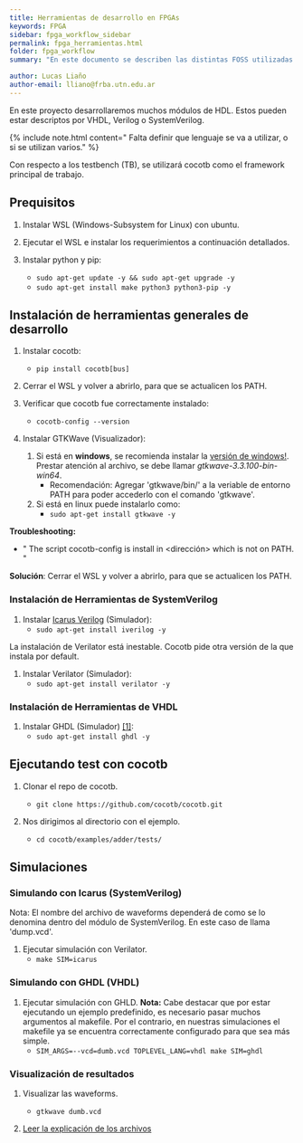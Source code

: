 ```yaml
---
title: Herramientas de desarrollo en FPGAs
keywords: FPGA
sidebar: fpga_workflow_sidebar
permalink: fpga_herramientas.html
folder: fpga_workflow
summary: "En este documento se describen las distintas FOSS utilizadas para desarrollar los módulos en FPGA."

author: Lucas Liaño
author-email: lliano@frba.utn.edu.ar
---
```


En este proyecto desarrollaremos muchos módulos de HDL. Estos pueden estar descriptos por VHDL, Verilog o SystemVerilog.

{% include note.html content=" Falta definir que lenguaje se va a utilizar, o si se utilizan varios." %}

Con respecto a los testbench (TB), se utilizará cocotb como el framework principal de trabajo.

## Prequisitos

1. Instalar WSL (Windows-Subsystem for Linux) con ubuntu. 

1. Ejecutar el WSL e instalar los requerimientos a continuación detallados.

1. Instalar python y pip:
    * `sudo apt-get update -y && sudo apt-get upgrade -y`
    * `sudo apt-get install make python3 python3-pip -y`


## Instalación de herramientas generales de desarrollo

1. Instalar cocotb: 
    * `pip install cocotb[bus]`

1. Cerrar el WSL y volver a abrirlo, para que se actualicen los PATH.

1. Verificar que cocotb fue correctamente instalado:
    * `cocotb-config --version`

1. Instalar GTKWave (Visualizador):
    1. Si está en **windows**, se recomienda instalar la [versión de windows!](https://sourceforge.net/projects/gtkwave/files/gtkwave-3.3.100-bin-win64/). Prestar atención al archivo, se debe llamar _gtkwave-3.3.100-bin-win64_.
        * Recomendación: Agregar 'gtkwave/bin/' a la veriable de entorno PATH para poder accederlo con el comando 'gtkwave'.
    1. Si está en linux puede instalarlo como:
        * `sudo apt-get install gtkwave -y`



**Troubleshooting:**

* " The script cocotb-config is install in <dirección> which is not on PATH. "

**Solución**: Cerrar el WSL y volver a abrirlo, para que se actualicen los PATH.

### Instalación de Herramientas de SystemVerilog

1. Instalar [Icarus Verilog](https://iverilog.fandom.com/wiki/Installation_Guide#Ubuntu_Linux) (Simulador):
    * `sudo apt-get install iverilog -y`


La instalación de Verilator está inestable. Cocotb pide otra versión de la que instala por default.

1. Instalar Verilator (Simulador):
    * `sudo apt-get install verilator -y`

### Instalación de Herramientas de VHDL

1. Instalar GHDL (Simulador) [[1]](https://gitlab.com/RamadrianG/wiki---fpga-para-todos/-/wikis/Herramientas-libres-para-VHDL):
    * `sudo apt-get install ghdl -y`

## Ejecutando test con cocotb

1. Clonar el repo de cocotb.
    * `git clone https://github.com/cocotb/cocotb.git`

1. Nos dirigimos al directorio con el ejemplo.
    * `cd cocotb/examples/adder/tests/`

## Simulaciones
### Simulando con Icarus (SystemVerilog)

Nota: El nombre del archivo de waveforms dependerá de como se lo denomina dentro del módulo de SystemVerilog. En este caso de llama 'dump.vcd'.

1. Ejecutar simulación con Verilator.
    * `make SIM=icarus`

### Simulando con GHDL (VHDL)

1. Ejecutar simulación con GHLD.
    **Nota:** Cabe destacar que por estar ejecutando un ejemplo predefinido, es necesario pasar muchos argumentos al makefile. Por el contrario, en nuestras simulaciones el makefile ya se encuentra correctamente configurado para que sea más simple.
    * `SIM_ARGS=--vcd=dumb.vcd TOPLEVEL_LANG=vhdl make SIM=ghdl`

### Visualización de resultados

1. Visualizar las waveforms.
    * `gtkwave dumb.vcd`

1. [Leer la explicación de los archivos](https://docs.cocotb.org/en/stable/quickstart.html)


